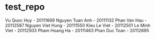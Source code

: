 # test_repo
Vu Quoc Huy - 20111669
Nguyen Tuan Anh - 20111132
Phan Van Hau - 20112587
Nguyen Viet Hung - 20111550
Kieu Le Viet - 20112501
Le Minh Viet - 20112503
Pham Hoang Ha - 20111463
Phan Duc Toan - 20112695